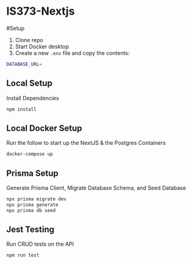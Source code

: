 # IS373-Nextjs

#Setup
1. Clone repo
2. Start Docker desktop
3. Create a new `.env` file and copy the contents:
```sh
DATABASE_URL=
```
## Local Setup
Install Dependencies
```sh
npm install
```

## Local Docker Setup
Run the follow to start up the NextJS & the Postgres Containers
```sh
docker-compose up
```

## Prisma Setup
Generate Prisma Client, Migrate Database Schema, and Seed Database
```sh
npx prisma migrate dev
npx prisma generate
npx prisma db seed
```

## Jest Testing
Run CRUD tests on the API
```sh
npm run test
```
